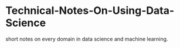 # Technical-Notes-On-Using-Data-Science

short notes on every domain in data science and machine learning.

